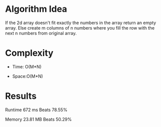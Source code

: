 # Algorithm Idea

If the 2d array doesn't fit exactly the numbers in the array return an empty array.
Else create m columns of n numbers where you fill the row with the next n numbers from original array.

# Complexity

- Time: O(M*N)

- Space:O(M*N)

# Results
Runtime
672
ms
Beats
78.55%

Memory
23.81
MB
Beats
50.29%